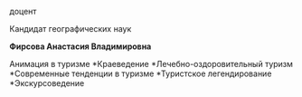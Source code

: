 доцент

Кандидат географических наук

**Фирсова Анастасия Владимировна**

Анимация в туризме
	*Краеведение
	*Лечебно-оздоровительный туризм
	*Современные тенденции в туризме
	*Туристское легендирование
	*Экскурсоведение